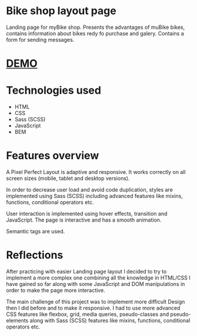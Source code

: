 # Bike shop layout page

  Landing page for myBike shop. Presents the advantages of muBike bikes, contains information about bikes redy fo purchase and galery. Contains a form for sending messages.

# [DEMO](https://Sergey-Mironenko.github.io/layout_miami/)

# Technologies used

  - HTML
  - CSS
  - Sass (SCSS)
  - JavaScript
  - BEM

# Features overview

  A Pixel Perfect Layout is adaptive and responsive. It works correctly on all screen sizes (mobile, tablet and desktop versions).

  In order to decrease user load and avoid code duplication, styles are implemented using Sass (SCSS) including advanced features like mixins, functions, conditional operators etc.

  User interaction is implemented using hover effects, transition and JavaScript. The page is interactive and has a smooth animation.

  Semantic tags are used.

# Reflections

  After practicing with easier Landing page layout I decided to try to implement a more complex one combining all the knowledge in HTML/CSS I have gained so far along with some JavaScript and DOM manipulations in order to make the page more interactive.

  The main challenge of this project was to implement more difficult Design then I did before and to make it responsive. I had to use more advanced CSS features like flexbox, grid, media queries, pseudo-classes and pseudo-elements along with Sass (SCSS) features like mixins, functions, conditional operators etc.
